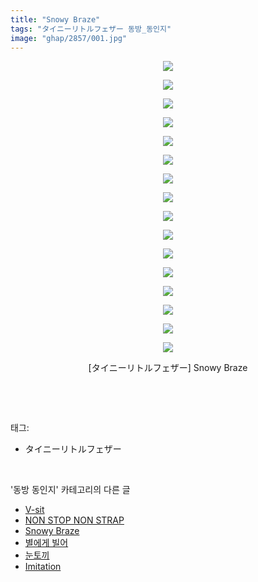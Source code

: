 ```yaml
---
title: "Snowy Braze"
tags: "タイニーリトルフェザー 동방_동인지"
image: "ghap/2857/001.jpg"
---
```

<div class="article">
<p style="text-align: center; clear: none; float: none;"><img src="{{ site.nasurl }}/ghap/2857/001.jpg"/></p>
<p style="text-align: center; clear: none; float: none;"><img src="{{ site.nasurl }}/ghap/2857/002.jpg"/></p>
<p style="text-align: center; clear: none; float: none;"><img src="{{ site.nasurl }}/ghap/2857/003.jpg"/></p>
<p style="text-align: center; clear: none; float: none;"><img src="{{ site.nasurl }}/ghap/2857/004.jpg"/></p>
<p style="text-align: center; clear: none; float: none;"><img src="{{ site.nasurl }}/ghap/2857/005.jpg"/></p>
<p style="text-align: center; clear: none; float: none;"><img src="{{ site.nasurl }}/ghap/2857/006.jpg"/></p>
<p style="text-align: center; clear: none; float: none;"><img src="{{ site.nasurl }}/ghap/2857/007.jpg"/></p>
<p style="text-align: center; clear: none; float: none;"><img src="{{ site.nasurl }}/ghap/2857/008.jpg"/></p>
<p style="text-align: center; clear: none; float: none;"><img src="{{ site.nasurl }}/ghap/2857/009.jpg"/></p>
<p style="text-align: center; clear: none; float: none;"><img src="{{ site.nasurl }}/ghap/2857/010.jpg"/></p>
<p style="text-align: center; clear: none; float: none;"><img src="{{ site.nasurl }}/ghap/2857/011.jpg"/></p>
<p style="text-align: center; clear: none; float: none;"><img src="{{ site.nasurl }}/ghap/2857/012.jpg"/></p>
<p style="text-align: center; clear: none; float: none;"><img src="{{ site.nasurl }}/ghap/2857/013.jpg"/></p>
<p style="text-align: center; clear: none; float: none;"><img src="{{ site.nasurl }}/ghap/2857/014.jpg"/></p>
<p style="text-align: center; clear: none; float: none;"><img src="{{ site.nasurl }}/ghap/2857/015.jpg"/></p>
<p style="text-align: center; clear: none; float: none;"><img src="{{ site.nasurl }}/ghap/2857/016.jpg"/></p>
<p style="text-align: center; clear: none; float: none;">[タイニーリトルフェザー] Snowy Braze</p>
<p><br/></p>
</div><br/>
<div class="tagTrail">
<p>태그: </p>
<ul>
<li>タイニーリトルフェザー</li>
</ul>
</div><br/>
<div class="another">
<p>'동방 동인지' 카테고리의 다른 글</p>
<ul>
<li><a href="/2016-12-07-ghap_2860">V-sit</a></li>
<li><a href="/2016-12-07-ghap_2859">NON STOP NON STRAP</a></li>
<li><a href="/2016-12-07-ghap_2857">Snowy Braze</a></li>
<li><a href="/2016-12-07-ghap_2856">별에게 빌어</a></li>
<li><a href="/2016-12-07-ghap_2855">눈토끼</a></li>
<li><a href="/2016-12-07-ghap_2854">Imitation</a></li>
</ul>
</div><br/>
<div class="cb_module cb_fluid">
<div class="cb_wrt cb_profile">
</div><!-- commentList close -->
</div><br/>
